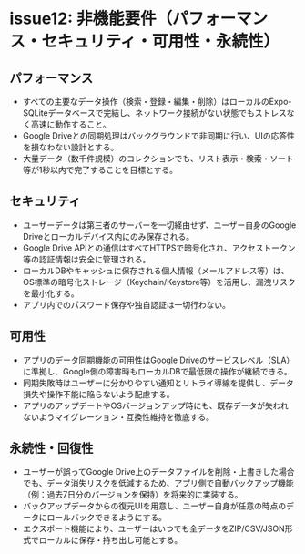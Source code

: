 
# issue12: 非機能要件（パフォーマンス・セキュリティ・可用性・永続性）

## パフォーマンス
- すべての主要なデータ操作（検索・登録・編集・削除）はローカルのExpo-SQLiteデータベースで完結し、ネットワーク接続がない状態でもストレスなく高速に動作すること。
- Google Driveとの同期処理はバックグラウンドで非同期に行い、UIの応答性を損なわない設計とする。
- 大量データ（数千件規模）のコレクションでも、リスト表示・検索・ソート等が1秒以内で完了することを目標とする。

## セキュリティ
- ユーザーデータは第三者のサーバーを一切経由せず、ユーザー自身のGoogle Driveとローカルデバイス内にのみ保存される。
- Google Drive APIとの通信はすべてHTTPSで暗号化され、アクセストークン等の認証情報は安全に管理される。
- ローカルDBやキャッシュに保存される個人情報（メールアドレス等）は、OS標準の暗号化ストレージ（Keychain/Keystore等）を活用し、漏洩リスクを最小化する。
- アプリ内でのパスワード保存や独自認証は一切行わない。

## 可用性
- アプリのデータ同期機能の可用性はGoogle Driveのサービスレベル（SLA）に準拠し、Google側の障害時もローカルDBで最低限の操作が継続できる。
- 同期失敗時はユーザーに分かりやすい通知とリトライ導線を提供し、データ損失や操作不能に陥らないよう配慮する。
- アプリのアップデートやOSバージョンアップ時にも、既存データが失われないようマイグレーション・互換性維持を徹底する。

## 永続性・回復性
- ユーザーが誤ってGoogle Drive上のデータファイルを削除・上書きした場合でも、データ消失リスクを低減するため、アプリ側で自動バックアップ機能（例：過去7日分のバージョンを保持）を将来的に実装する。
- バックアップデータからの復元UIを用意し、ユーザー自身が任意の時点のデータにロールバックできるようにする。
- エクスポート機能により、ユーザーはいつでも全データをZIP/CSV/JSON形式でローカルに保存・持ち出し可能とする。
